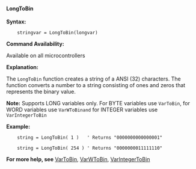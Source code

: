 <div class="section">

<div class="titlepage">

<div>

<div>

#### <span id="longtobin"></span>LongToBin

</div>

</div>

</div>

<span class="strong">**Syntax:**</span>

``` screen
    stringvar = LongToBin(longvar)
```

<span class="strong">**Command Availability:**</span>

Available on all microcontrollers

<span class="strong">**Explanation:**</span>

The `LongToBin` function creates a string of a ANSI (32) characters. The
function converts a number to a string consisting of ones and zeros that
represents the binary value.

<span class="strong">**Note:**</span> Supports LONG variables only. For
BYTE variables use `VarToBin`, for WORD variables use `VarWToBinand` for
INTEGER variables use `VarIntegerToBin`

<span class="strong">**Example:**</span>

``` screen
    string = LongToBin( 1 )   ' Returns "0000000000000001"

    string = LongToBin( 254 ) ' Returns "0000000011111110"
```

<span class="strong">**For more help, see**</span>
<a href="" class="link">VarToBin</a>,
<a href="" class="link">VarWToBin</a>,
<a href="" class="link">VarIntegerToBin</a>

</div>
